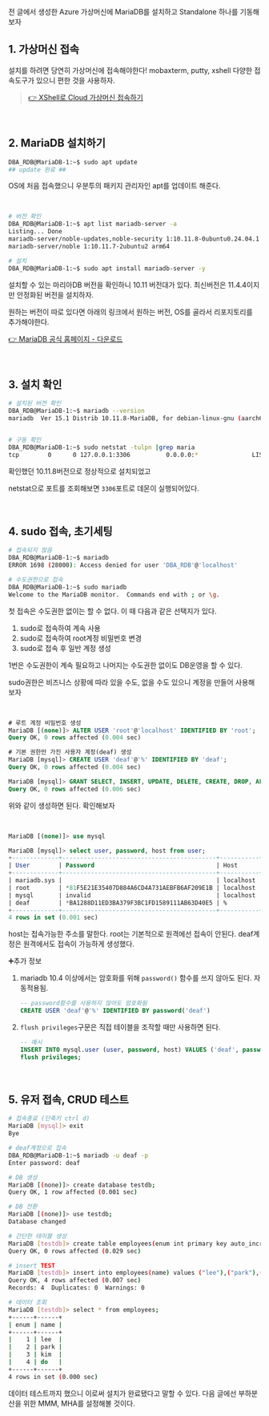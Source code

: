 전 글에서 생성한 Azure 가상머신에 MariaDB를 설치하고 Standalone 하나를 기동해보자

## 1. 가상머신 접속

설치를 하려면 당연히 가상머신에 접속해야한다!
mobaxterm, putty, xshell 다양한 접속도구가 있으니 편한 것을 사용하자.

> [👉 XShell로 Cloud 가상머신 접속하기](https://velog.io/@deaf52/Linux-XShell%EB%A1%9C-Cloud-%EA%B0%80%EC%83%81%EB%A8%B8%EC%8B%A0-%EC%A0%91%EC%86%8D%ED%95%98%EA%B8%B0)

</br>

## 2. MariaDB 설치하기

```bash
DBA_RDB@MariaDB-1:~$ sudo apt update
## update 완료 ##
```
OS에 처음 접속했으니 우분투의 패키지 관리자인 apt를 업데이트 해준다.

</br>

```bash
# 버전 확인
DBA_RDB@MariaDB-1:~$ apt list mariadb-server -a
Listing... Done
mariadb-server/noble-updates,noble-security 1:10.11.8-0ubuntu0.24.04.1 arm64
mariadb-server/noble 1:10.11.7-2ubuntu2 arm64

# 설치
DBA_RDB@MariaDB-1:~$ sudo apt install mariadb-server -y
```

설치할 수 있는 마리아DB 버전을 확인하니 10.11 버전대가 있다.
최신버전은 11.4.4이지만 안정화된 버전을 설치하자.

원하는 버전이 따로 있다면 아래의 링크에서 원하는 버전, OS를 골라서 리포지토리를 추가해야한다.

[👉 MariaDB 공식 홈페이지 - 다운로드](https://mariadb.org/download/?t=mariadb&p=mariadb&r=10.11.10&os=Linux&cpu=x86_64&i=systemd&mirror=blendbyte)


</br>

## 3. 설치 확인

```bash
# 설치된 버전 확인
DBA_RDB@MariaDB-1:~$ mariadb --version
mariadb  Ver 15.1 Distrib 10.11.8-MariaDB, for debian-linux-gnu (aarch64) using  EditLine wrapper


# 구동 확인
DBA_RDB@MariaDB-1:~$ sudo netstat -tulpn |grep maria
tcp        0      0 127.0.0.1:3306          0.0.0.0:*               LISTEN      6076/mariadbd 
```
확인했던 10.11.8버전으로 정상적으로 설치되었고

netstat으로 포트를 조회해보면 `3306`포트로 데몬이 실행되어있다.


</br>

## 4. sudo 접속, 초기세팅

```bash
# 접속되지 않음
DBA_RDB@MariaDB-1:~$ mariadb
ERROR 1698 (28000): Access denied for user 'DBA_RDB'@'localhost'

# 수도권한으로 접속
DBA_RDB@MariaDB-1:~$ sudo mariadb
Welcome to the MariaDB monitor.  Commands end with ; or \g.
```

첫 접속은 수도권한 없이는 할 수 없다.
이 때 다음과 같은 선택지가 있다.

1. sudo로 접속하여 계속 사용
2. sudo로 접속하여 root계정 비밀번호 변경
3. sudo로 접속 후 일반 계정 생성

1번은 수도권한이 계속 필요하고
나머지는 수도권한 없이도 DB운영을 할 수 있다.

sudo권한은 비즈니스 상황에 따라 있을 수도, 없을 수도 있으니 계정을 만들어 사용해보자

</br>

```sql
# 루트 계정 비밀번호 생성
MariaDB [(none)]> ALTER USER 'root'@'localhost' IDENTIFIED BY 'root';
Query OK, 0 rows affected (0.004 sec)

# 기본 권한만 가진 사용자 계정(deaf) 생성
MariaDB [mysql]> CREATE USER 'deaf'@'%' IDENTIFIED BY 'deaf';
Query OK, 0 rows affected (0.004 sec)

MariaDB [mysql]> GRANT SELECT, INSERT, UPDATE, DELETE, CREATE, DROP, ALTER, INDEX ON *.* TO 'deaf'@'%';
Query OK, 0 rows affected (0.006 sec)
```
위와 같이 생성하면 된다. 확인해보자

</br>

```sql
MariaDB [(none)]> use mysql

MariaDB [mysql]> select user, password, host from user;
+-------------+-------------------------------------------+-----------+
| User        | Password                                  | Host      |
+-------------+-------------------------------------------+-----------+
| mariadb.sys |                                           | localhost |
| root        | *81F5E21E35407D884A6CD4A731AEBFB6AF209E1B | localhost |
| mysql       | invalid                                   | localhost |
| deaf        | *BA1288D11ED3BA379F3BC1FD1589111AB63D40E5 | %         |
+-------------+-------------------------------------------+-----------+
4 rows in set (0.001 sec)
```

host는 접속가능한 주소를 말한다. root는 기본적으로 원격에선 접속이 안된다.
deaf계정은 원격에서도 접속이 가능하게 생성했다.

➕추가 정보

1. mariadb 10.4 이상에서는 암호화를 위해 `password()` 함수를 쓰지 않아도 된다. 자동적용됨.
	```sql
    -- password함수를 사용하지 않아도 암호화됨
    CREATE USER 'deaf'@'%' IDENTIFIED BY password('deaf')
    ```

2. `flush privileges`구문은 직접 테이블을 조작할 때만 사용하면 된다.
	```sql
    -- 예시
	INSERT INTO mysql.user (user, password, host) VALUES ('deaf', password('deaf'), '%');
    flush privileges;
	```


</br>

## 5. 유저 접속, CRUD 테스트

```bash
# 접속종료 (단축키 ctrl d)
MariaDB [mysql]> exit
Bye

# deaf계정으로 접속
DBA_RDB@MariaDB-1:~$ mariadb -u deaf -p
Enter password: deaf

# DB 생성
MariaDB [(none)]> create database testdb;
Query OK, 1 row affected (0.001 sec)

# DB 전환
MariaDB [(none)]> use testdb;
Database changed

# 간단한 테이블 생성
MariaDB [testdb]> create table employees(enum int primary key auto_increment, name varchar(8));
Query OK, 0 rows affected (0.029 sec)

# insert TEST
MariaDB [testdb]> insert into employees(name) values ("lee"),("park"),("kim"),("do");
Query OK, 4 rows affected (0.007 sec)
Records: 4  Duplicates: 0  Warnings: 0

# 데이터 조회
MariaDB [testdb]> select * from employees;
+------+------+
| enum | name |
+------+------+
|    1 | lee  |
|    2 | park |
|    3 | kim  |
|    4 | do   |
+------+------+
4 rows in set (0.000 sec)
```

데이터 테스트까지 했으니 이로써 설치가 완료됐다고 말할 수 있다.
다음 글에선 부하분산을 위한 MMM, MHA를 설정해볼 것이다.